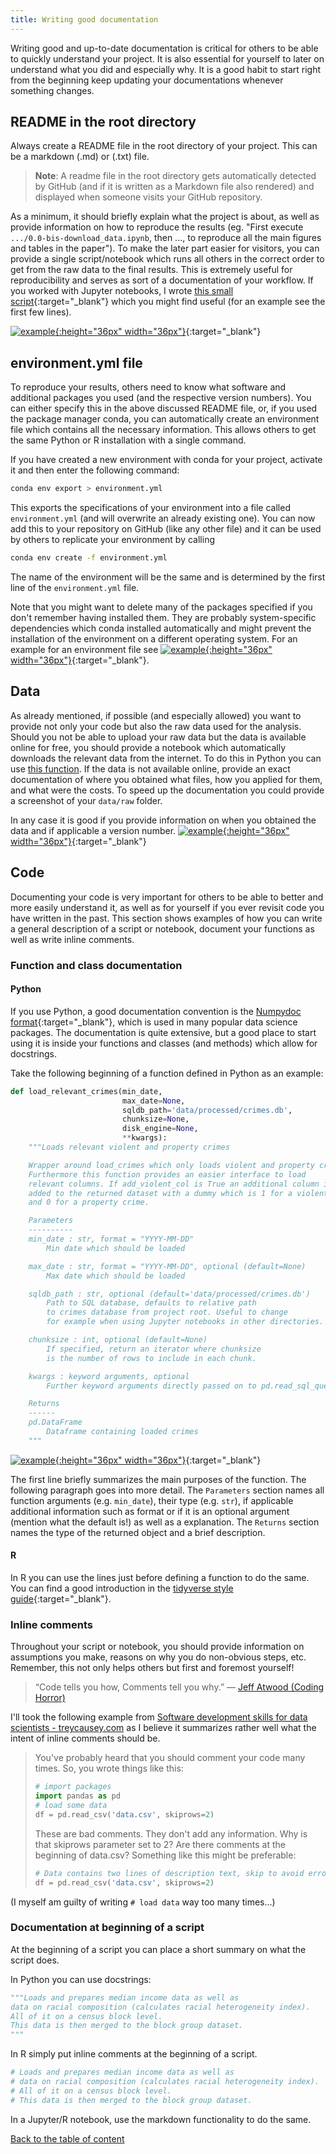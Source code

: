 ```yaml
---
title: Writing good documentation
---
```

Writing good and up-to-date documentation is critical for others to be able to quickly understand your project. It is also essential for yourself to later on understand what you did and especially why. It is a good habit to start right from the beginning keep updating your documentations whenever something changes.

## README in the root directory
Always create a README file in the root directory of your project. This can be a markdown (.md) or (.txt) file.
>**Note**: A readme file in the root directory gets automatically detected by GitHub (and if it is written as a Markdown file also rendered) and displayed when someone visits your GitHub repository.

As a minimum, it should briefly explain what the project is about, as well as provide information on how to reproduce the results (eg. "First execute `.../0.0-bis-download_data.ipynb`, then ..., to reproduce all the main figures and tables in the paper"). To make the later part easier for visitors, you can provide a single script/notebook which runs all others in the correct order to get from the raw data to the final results. This is extremely useful for reproducibility and serves as sort of a documentation of your workflow. If you worked with Jupyter notebooks, I wrote [this small script](https://github.com/binste/chicago_safepassage_evaluation/blob/master/run_ipynb.py){:target="_blank"} which you might find useful (for an example see the first few lines).

[![example](../figures/example_icon.png){:height="36px" width="36px"}](https://github.com/binste/chicago_safepassage_evaluation/blob/master/README.md){:target="_blank"}

## environment.yml file
To reproduce your results, others need to know what software and additional packages you used (and the respective version numbers). You can either specify this in the above discussed README file, or, if you used the package manager conda, you can automatically create an environment file which contains all the necessary information. This allows others to get the same Python or R installation with a single command.

If you have created a new environment with conda for your project, activate it and then enter the following command:
```bash
conda env export > environment.yml
```
This exports the specifications of your environment into a file called `environment.yml` (and will overwrite an already existing one). You can now add this to your repository on GitHub (like any other file) and it can be used by others to replicate your environment by calling

```bash
conda env create -f environment.yml
```
The name of the environment will be the same and is determined by the first line of the `environment.yml` file.

Note that you might want to delete many of the packages specified if you don't remember having installed them. They are probably system-specific dependencies which conda installed automatically and might prevent the installation of the environment on a different operating system. For an example for an environment file see [![example](../figures/example_icon.png){:height="36px" width="36px"}](https://github.com/binste/chicago_safepassage_evaluation/blob/master/environment.yml){:target="_blank"}.


## Data
As already mentioned, if possible (and especially allowed) you want to provide not only your code but also the raw data used for the analysis. Should you not be able to upload your raw data but the data is available online for free, you should provide a notebook which automatically downloads the relevant data from the internet. To do this in Python you can use [this function](../help_snippets/download_function.md). If the data is not available online, provide an exact documentation of where you obtained what files, how you applied for them, and what were the costs. To speed up the documentation you could provide a screenshot of your `data/raw` folder.

In any case it is good if you provide information on when you obtained the data and if applicable a version number.
[![example](../figures/example_icon.png){:height="36px" width="36px"}](https://github.com/binste/chicago_safepassage_evaluation/blob/master/notebooks/0_download_data/0.0-binste-download-data.ipynb){:target="_blank"}

## Code
Documenting your code is very important for others to be able to better and more easily understand it, as well as for yourself if you ever revisit code you have written in the past. This section shows examples of how you can write a general description of a script or notebook, document your functions as well as write inline comments.

### Function and class documentation
#### Python
If you use Python, a good documentation convention is the [Numpydoc format](https://numpydoc.readthedocs.io/en/latest/){:target="_blank"}, which is used in many popular data science packages. The documentation is quite extensive, but a good place to start using it is inside your functions and classes (and methods) which allow for docstrings.

Take the following beginning of a function defined in Python as an example:
```python
def load_relevant_crimes(min_date,
                         max_date=None,
                         sqldb_path='data/processed/crimes.db',
                         chunksize=None,
                         disk_engine=None,
                         **kwargs):
    """Loads relevant violent and property crimes

    Wrapper around load_crimes which only loads violent and property crimes.
    Furthermore this function provides an easier interface to load
    relevant columns. If add_violent_col is True an additional column is
    added to the returned dataset with a dummy which is 1 for a violent crime
    and 0 for a property crime.

    Parameters
    ----------
    min_date : str, format = "YYYY-MM-DD"
        Min date which should be loaded

    max_date : str, format = "YYYY-MM-DD", optional (default=None)
        Max date which should be loaded

    sqldb_path : str, optional (default='data/processed/crimes.db')
        Path to SQL database, defaults to relative path
        to crimes database from project root. Useful to change
        for example when using Jupyter notebooks in other directories.

    chunksize : int, optional (default=None)
        If specified, return an iterator where chunksize
        is the number of rows to include in each chunk.

    kwargs : keyword arguments, optional
        Further keyword arguments directly passed on to pd.read_sql_query call

    Returns
    ------
    pd.DataFrame
        Dataframe containing loaded crimes
    """
```
[![example](../figures/example_icon.png){:height="36px" width="36px"}](https://github.com/binste/chicago_safepassage_evaluation/blob/master/src/prepare_data/crime_database.py){:target="_blank"}

The first line briefly summarizes the main purposes of the function. The following paragraph goes into more detail. The `Parameters` section names all function arguments (e.g. `min_date`), their type (e.g. `str`), if applicable additional information such as format or if it is an optional argument (mention what the default is!) as well as a explanation. The `Returns` section names the type of the returned object and a brief description.

#### R
In R you can use the lines just before defining a function to do the same. You can find a good introduction in the [tidyverse style guide](http://style.tidyverse.org/documentation.html){:target="_blank"}.

### Inline comments
Throughout your script or notebook, you should provide information on assumptions you make, reasons on why you do non-obvious steps, etc. Remember, this not only helps others but first and foremost yourself!

> “Code tells you how, Comments tell you why.” — [Jeff Atwood (Coding Horror)](https://blog.codinghorror.com/code-tells-you-how-comments-tell-you-why/)

I'll took the following example from [Software development skills for data scientists - treycausey.com](http://treycausey.com/software_dev_skills.html) as I believe it summarizes rather well what the intent of inline comments should be.

> You've probably heard that you should comment your code many times. So, you wrote things like this:
> ```python
> # import packages
> import pandas as pd
> # load some data
> df = pd.read_csv('data.csv', skiprows=2)
> ```
> These are bad comments. They don't add any information. Why is that skiprows parameter set to 2? Are there comments at the beginning of data.csv? Something like this might be preferable:
> ```python
> # Data contains two lines of description text, skip to avoid errors.
> df = pd.read_csv('data.csv', skiprows=2)
> ```

(I myself am guilty of writing `# load data` way too many times...)

### Documentation at beginning of a script
At the beginning of a script you can place a short summary on what the script does.

In Python you can use docstrings:
```python
"""Loads and prepares median income data as well as
data on racial composition (calculates racial heterogeneity index).
All of it on a census block level.
This data is then merged to the block group dataset.
"""
```

In R simply put inline comments at the beginning of a script.
```r
# Loads and prepares median income data as well as
# data on racial composition (calculates racial heterogeneity index).
# All of it on a census block level.
# This data is then merged to the block group dataset.
```

In a Jupyter/R notebook, use the markdown functionality to do the same.

[Back to the table of content](./index.md)